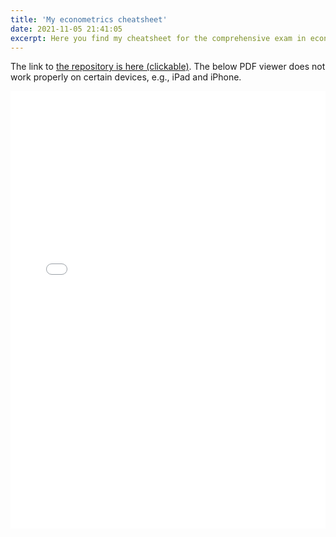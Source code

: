 ```yaml
---
title: 'My econometrics cheatsheet'
date: 2021-11-05 21:41:05
excerpt: Here you find my cheatsheet for the comprehensive exam in econometrics, and a link to Github where the code can be found.
---
```


The link to [the repository is here (clickable)](https://github.com/bojeryd91/Cheatsheet-Econometrics-comprehensive-exam). The below PDF viewer does not work properly on certain devices, e.g., iPad and iPhone.
<p align="center">
    <iframe src="images/Cheatsheet_203A_C.pdf#toolbar=0&navpanes=0&scrollbar=0#zoom=40" width="100%" height="700px" frameborder="0" webkitallowfullscreen mozallowfullscreen allowfullscreen><p>This browser does not support PDFs. Please download the PDF to view it: <a href="../images/Cheatsheet_203A_C.pdf">Download PDF</a>.</p>
</iframe>
</p>
